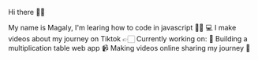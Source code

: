 Hi there 👋🏻

My name is Magaly, I'm learing how to code in javascript 👩🏻‍ 💻  I make videos about my journey on Tiktok 
👉🏻  Currently working on:
📐 Building a multiplication table web app
📹 Making videos online sharing my journey 👾


